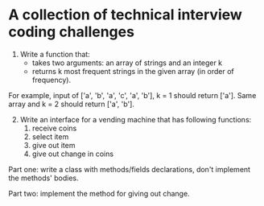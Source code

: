 # A collection of technical interview coding challenges

1. Write a function that:
    * takes two arguments: an array of strings and an integer k
    * returns k most frequent strings in the given array (in order of frequency).

For example, input of ['a', 'b', 'a', 'c', 'a', 'b'], k = 1 should return ['a']. Same array and k = 2 should return ['a', 'b'].

2. Write an interface for a vending machine that has following functions:
    1. receive coins
    2. select item
    3. give out item
    4. give out change in coins

Part one: write a class with methods/fields declarations, don't implement the methods' bodies.

Part two: implement the method for giving out change.

